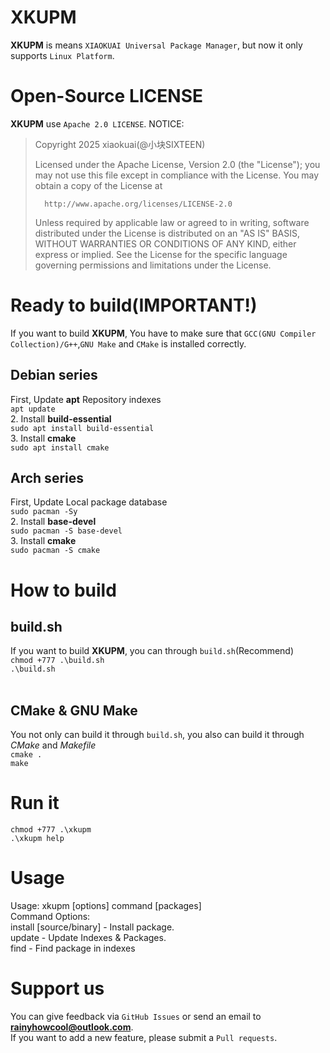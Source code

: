# XKUPM
**XKUPM** is means `XIAOKUAI Universal Package Manager`, but now it only supports `Linux Platform`.

# Open-Source LICENSE
**XKUPM** use `Apache 2.0 LICENSE`.
NOTICE:
>   Copyright 2025 xiaokuai(@小块SIXTEEN)
>
>   Licensed under the Apache License, Version 2.0 (the "License");
>   you may not use this file except in compliance with the License.
>   You may obtain a copy of the License at
>
>       http://www.apache.org/licenses/LICENSE-2.0
>
>   Unless required by applicable law or agreed to in writing, software
>   distributed under the License is distributed on an "AS IS" BASIS,
>   WITHOUT WARRANTIES OR CONDITIONS OF ANY KIND, either express or implied.
>   See the License for the specific language governing permissions and
>   limitations under the License.

# Ready to build(IMPORTANT!)
If you want to build **XKUPM**, You have to make sure that `GCC(GNU Compiler Collection)/G++`,`GNU Make` and `CMake` is installed correctly.
<br>
## Debian series
First, Update **apt** Repository indexes
<br>
`apt update`
<br>
2. Install **build-essential**
<br>
`sudo apt install build-essential`
<br>
3. Install **cmake**
<br>
`sudo apt install cmake`

## Arch series
First, Update Local package database
<br>
`sudo pacman -Sy`
<br>
2. Install **base-devel**
<br>
`sudo pacman -S base-devel`
<br>
3. Install **cmake**
<br>
`sudo pacman -S cmake`

# How to build
## build.sh
If you want to build **XKUPM**, you can through `build.sh`(Recommend) 
<br>
`chmod +777 .\build.sh`
<br>
`.\build.sh`
<br><br>
## CMake & GNU Make
You not only can build it through `build.sh`, you also can build it through *CMake* and *Makefile*
<br>
`cmake .`
<br>
`make`
# Run it
`chmod +777 .\xkupm`
<br>
`.\xkupm help`
# Usage
Usage: xkupm [options] command [packages]
<br>
Command Options:
<br>
    install [source/binary] - Install package.
<br>
    update - Update Indexes & Packages.
<br>
    find   - Find package in indexes
<br>
# Support us
You can give feedback via `GitHub Issues` or send an email to **rainyhowcool@outlook.com**.
<br>
If you want to add a new feature, please submit a `Pull requests`.
